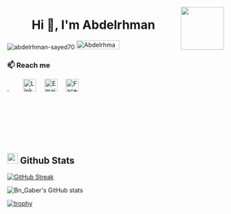 <p><a href="https://www.asu.edu.eg/"><img align="right" src="https://ums.asu.edu.eg/images/logo.png" width="100" /></a></p>
<h1 align="center">Hi 👋, I'm Abdelrhman </h1>


<p align="left"> <img src="https://komarev.com/ghpvc/?username=abdelrhman-sayed70&label=Profile%20views&color=0e75b6&style=flat" alt="abdelrhman-sayed70" /> 
 <img src="https://img.shields.io/github/followers/Abdelrhman-Sayed70?label=Followers&color=0e75b6&style=flat" alt="Abdelrhman-Sayed70" height="21" width="100" />
</p>



### 📫 Reach me
<a href="https://codeforces.com/profile/Bn_Gaber"><img src="https://img.icons8.com/external-tal-revivo-shadow-tal-revivo/50/000000/external-codeforces-programming-competitions-and-contests-programming-community-logo-shadow-tal-revivo.png" alt="Code Forces" width=3.%/></a>
	  &emsp; 
[<img src='https://cdn.worldvectorlogo.com/logos/linkedin-icon-2.svg' alt='Linkedin' height='30'>]( https://www.linkedin.com/in/abdelrhman-sayed-a79104231/)
&nbsp;&nbsp;&nbsp;
[<img src='https://cdn.worldvectorlogo.com/logos/official-gmail-icon-2020-.svg' alt='Email' height='30'>](mailto:abdulrhmansayed70@gmail.com)
&nbsp;&nbsp;&nbsp;
[<img src='https://raw.githubusercontent.com/jmnote/z-icons/master/svg/facebook.svg' alt='Facebook' height='30'>]( https://www.facebook.com/profile.php?id=100024304835136)


## <img src="https://media.giphy.com/media/iY8CRBdQXODJSCERIr/giphy.gif" width="25"> <b>Github Stats</b>
[![GitHub Streak](http://github-readme-streak-stats.herokuapp.com?user=Abdelrhman-Sayed70&theme=midnight-purple&background=000000)](https://git.io/streak-stats)

![Bn_Gaber's GitHub stats](https://github-readme-stats.vercel.app/api?username=Abdelrhman-Sayed70&show_icons=true&theme=midnight-purple)

[![trophy](https://github-profile-trophy.vercel.app/?username=Abdelrhman-Sayed70)](https://github.com/Abdelrhman-Sayed70/github-profile-trophy)

